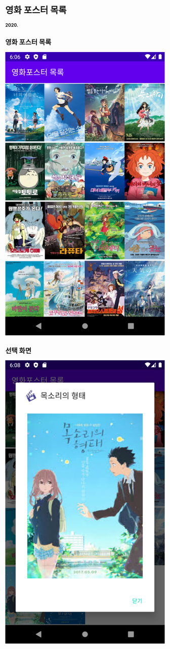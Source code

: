 # 영화 포스터 목록

#### 2020.

## 영화 포스터 목록

![poster_list](https://github.com/jiyeong1004/MirimGridViewTest/blob/master/poster_list.png)

## 선택 화면

![poster_result](https://github.com/jiyeong1004/MirimGridViewTest/blob/master/poster_result.png)
